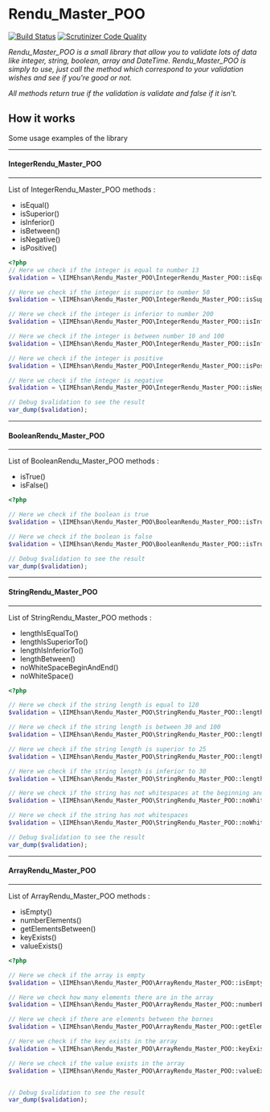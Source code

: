 # Rendu_Master_POO
[![Build Status](https://scrutinizer-ci.com/g/IIMEhsan/Rendu_Master_POO/badges/build.png?b=master)](https://scrutinizer-ci.com/g/IIMEhsan/Rendu_Master_POO/build-status/master)
[![Scrutinizer Code Quality](https://scrutinizer-ci.com/g/IIMEhsan/Rendu_Master_POO/badges/quality-score.png?b=master)](https://scrutinizer-ci.com/g/IIMEhsan/Rendu_Master_POO/?branch=master)

*Rendu_Master_POO is a small library that allow you to validate lots of data like integer, string, boolean, array and DateTime.
Rendu_Master_POO is simply to use, just call the method which correspond to your validation wishes and see if you're good or not.*

*All methods return true if the validation is validate and false if it isn't.*

## How it works
Some usage examples of the library

********************************************
#### IntegerRendu_Master_POO
********************************************
List of IntegerRendu_Master_POO methods :
  - isEqual()
  - isSuperior()
  - isInferior()
  - isBetween()
  - isNegative()
  - isPositive()

```php
<?php
// Here we check if the integer is equal to number 13
$validation = \IIMEhsan\Rendu_Master_POO\IntegerRendu_Master_POO::isEqual($integer, 13);

// Here we check if the integer is superior to number 50
$validation = \IIMEhsan\Rendu_Master_POO\IntegerRendu_Master_POO::isSuperior($integer, 50);

// Here we check if the integer is inferior to number 200
$validation = \IIMEhsan\Rendu_Master_POO\IntegerRendu_Master_POO::isInferior($integer, 200);

// Here we check if the integer is between number 10 and 100
$validation = \IIMEhsan\Rendu_Master_POO\IntegerRendu_Master_POO::isInferior($integer, 10, 100);

// Here we check if the integer is positive
$validation = \IIMEhsan\Rendu_Master_POO\IntegerRendu_Master_POO::isPositive($integer);

// Here we check if the integer is negative
$validation = \IIMEhsan\Rendu_Master_POO\IntegerRendu_Master_POO::isNegative($integer);

// Debug $validation to see the result
var_dump($validation);

```
***********************************************
#### BooleanRendu_Master_POO
***********************************************
List of BooleanRendu_Master_POO methods :
  - isTrue()
  - isFalse()

```php
<?php

// Here we check if the boolean is true
$validation = \IIMEhsan\Rendu_Master_POO\BooleanRendu_Master_POO::isTrue($boolean);

// Here we check if the boolean is false
$validation = \IIMEhsan\Rendu_Master_POO\BooleanRendu_Master_POO::isTrue($boolean);

// Debug $validation to see the result
var_dump($validation);

```
*************************************************
#### StringRendu_Master_POO
*************************************************
List of StringRendu_Master_POO methods :
  - lengthIsEqualTo()
  - lengthIsSuperiorTo()
  - lengthIsInferiorTo()
  - lengthBetween()
  - noWhiteSpaceBeginAndEnd()
  - noWhiteSpace()

```php
<?php

// Here we check if the string length is equal to 120
$validation = \IIMEhsan\Rendu_Master_POO\StringRendu_Master_POO::lengthIsSuperiorTo($string, 120);

// Here we check if the string length is between 30 and 100
$validation = \IIMEhsan\Rendu_Master_POO\StringRendu_Master_POO::lengthIsSuperiorTo($string, 30, 100);

// Here we check if the string length is superior to 25
$validation = \IIMEhsan\Rendu_Master_POO\StringRendu_Master_POO::lengthIsSuperiorTo($string, 25);

// Here we check if the string length is inferior to 30
$validation = \IIMEhsan\Rendu_Master_POO\StringRendu_Master_POO::lengthIsInferiorTo($string, 30);

// Here we check if the string has not whitespaces at the beginning and at the end
$validation = \IIMEhsan\Rendu_Master_POO\StringRendu_Master_POO::noWhiteSpaceBeginAndEnd($string);

// Here we check if the string has not whitespaces
$validation = \IIMEhsan\Rendu_Master_POO\StringRendu_Master_POO::noWhiteSpace($string);

// Debug $validation to see the result
var_dump($validation);

```

*************************************************
#### ArrayRendu_Master_POO
*************************************************
List of ArrayRendu_Master_POO methods :
  - isEmpty()
  - numberElements()
  - getElementsBetween()
  - keyExists()
  - valueExists()

```php
<?php

// Here we check if the array is empty
$validation = \IIMEhsan\Rendu_Master_POO\ArrayRendu_Master_POO::isEmpty($array);

// Here we check how many elements there are in the array
$validation = \IIMEhsan\Rendu_Master_POO\ArrayRendu_Master_POO::numberElements($array);

// Here we check if there are elements between the bornes
$validation = \IIMEhsan\Rendu_Master_POO\ArrayRendu_Master_POO::getElementsBetween($array, $from, $to);

// Here we check if the key exists in the array
$validation = \IIMEhsan\Rendu_Master_POO\ArrayRendu_Master_POO::keyExists($array, $key);

// Here we check if the value exists in the array
$validation = \IIMEhsan\Rendu_Master_POO\ArrayRendu_Master_POO::valueExists($array, $value);


// Debug $validation to see the result
var_dump($validation);

